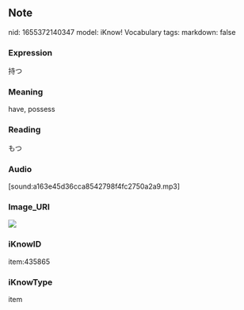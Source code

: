 ## Note
nid: 1655372140347
model: iKnow! Vocabulary
tags: 
markdown: false

### Expression
持つ

### Meaning
have, possess

### Reading
もつ

### Audio
[sound:a163e45d36cca8542798f4fc2750a2a9.mp3]

### Image_URI
<img src="a387519e5d67c67186a4a70680d41362.jpg">

### iKnowID
item:435865

### iKnowType
item
